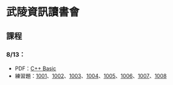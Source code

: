# 武陵資訊讀書會
## 課程
### 8/13：
- PDF：[C++ Basic](https://github.com/jayin92/wulingInfor/raw/master/C%2B%2BBasic/C%2B%2BBasic.pdf)
- 練習題：[1001](http://3dfa7fed3c4e.ngrok.io/problem/1001)、[1002](http://3dfa7fed3c4e.ngrok.io/problem/1002)、[1003](http://3dfa7fed3c4e.ngrok.io/problem/1003)、[1004](http://3dfa7fed3c4e.ngrok.io/problem/1004)、[1005](http://3dfa7fed3c4e.ngrok.io/problem/1005)、[1006](http://3dfa7fed3c4e.ngrok.io/problem/1006)、[1007](http://3dfa7fed3c4e.ngrok.io/problem/1007)、[1008](http://3dfa7fed3c4e.ngrok.io/problem/1008)
